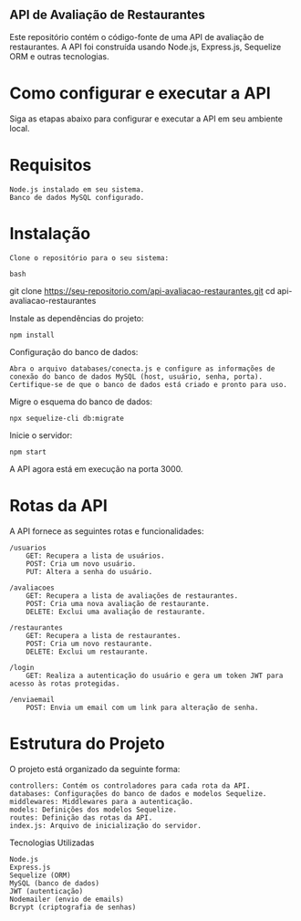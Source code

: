 ## API de Avaliação de Restaurantes

Este repositório contém o código-fonte de uma API de avaliação de restaurantes. A API foi construída usando Node.js, Express.js, Sequelize ORM e outras tecnologias.

# Como configurar e executar a API

Siga as etapas abaixo para configurar e executar a API em seu ambiente local.

# Requisitos

    Node.js instalado em seu sistema.
    Banco de dados MySQL configurado.

# Instalação

    Clone o repositório para o seu sistema:

    bash

git clone https://seu-repositorio.com/api-avaliacao-restaurantes.git
cd api-avaliacao-restaurantes

Instale as dependências do projeto:

    npm install

Configuração do banco de dados:

    Abra o arquivo databases/conecta.js e configure as informações de conexão do banco de dados MySQL (host, usuário, senha, porta).
    Certifique-se de que o banco de dados está criado e pronto para uso.

Migre o esquema do banco de dados:

    npx sequelize-cli db:migrate

Inicie o servidor:

    npm start

A API agora está em execução na porta 3000.

# Rotas da API

A API fornece as seguintes rotas e funcionalidades:

    /usuarios
        GET: Recupera a lista de usuários.
        POST: Cria um novo usuário.
        PUT: Altera a senha do usuário.

    /avaliacoes
        GET: Recupera a lista de avaliações de restaurantes.
        POST: Cria uma nova avaliação de restaurante.
        DELETE: Exclui uma avaliação de restaurante.

    /restaurantes
        GET: Recupera a lista de restaurantes.
        POST: Cria um novo restaurante.
        DELETE: Exclui um restaurante.

    /login
        GET: Realiza a autenticação do usuário e gera um token JWT para acesso às rotas protegidas.

    /enviaemail
        POST: Envia um email com um link para alteração de senha.

# Estrutura do Projeto

O projeto está organizado da seguinte forma:

    controllers: Contém os controladores para cada rota da API.
    databases: Configurações do banco de dados e modelos Sequelize.
    middlewares: Middlewares para a autenticação.
    models: Definições dos modelos Sequelize.
    routes: Definição das rotas da API.
    index.js: Arquivo de inicialização do servidor.

Tecnologias Utilizadas

    Node.js
    Express.js
    Sequelize (ORM)
    MySQL (banco de dados)
    JWT (autenticação)
    Nodemailer (envio de emails)
    Bcrypt (criptografia de senhas)
